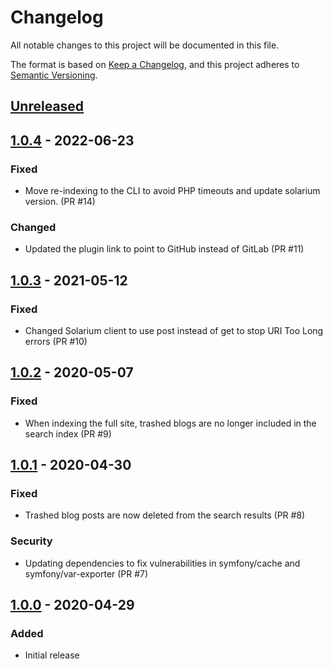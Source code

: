 # Changelog
All notable changes to this project will be documented in this file.

The format is based on [Keep a Changelog](https://keepachangelog.com/en/1.0.0/),
and this project adheres to [Semantic Versioning](https://semver.org/spec/v2.0.0.html).

## [Unreleased]

## [1.0.4] - 2022-06-23
### Fixed
- Move re-indexing to the CLI to avoid PHP timeouts and update solarium version.  (PR #14)

### Changed
- Updated the plugin link to point to GitHub instead of GitLab (PR #11)

## [1.0.3] - 2021-05-12
### Fixed
- Changed Solarium client to use post instead of get to stop URI Too Long errors (PR #10)

## [1.0.2] - 2020-05-07
### Fixed
- When indexing the full site, trashed blogs are no longer included in the search index (PR #9)

## [1.0.1] - 2020-04-30
### Fixed
- Trashed blog posts are now deleted from the search results (PR #8)

### Security
- Updating dependencies to fix vulnerabilities in symfony/cache and symfony/var-exporter (PR #7)

## [1.0.0] - 2020-04-29
### Added
- Initial release

[Unreleased]: https://github.com/uoe-dlam/wp-solr/compare/v1.0.4...HEAD
[1.0.4]: https://github.com/uoe-dlam/wp-solr/compare/v1.0.3...v1.0.4
[1.0.3]: https://github.com/uoe-dlam/wp-solr/compare/v1.0.2...v1.0.3
[1.0.2]: https://github.com/uoe-dlam/wp-solr/compare/v1.0.1...v1.0.2
[1.0.1]: https://github.com/uoe-dlam/wp-solr/compare/v1.0.0...v1.0.1
[1.0.0]: https://github.com/uoe-dlam/wp-solr/releases/tag/v1.0.0

